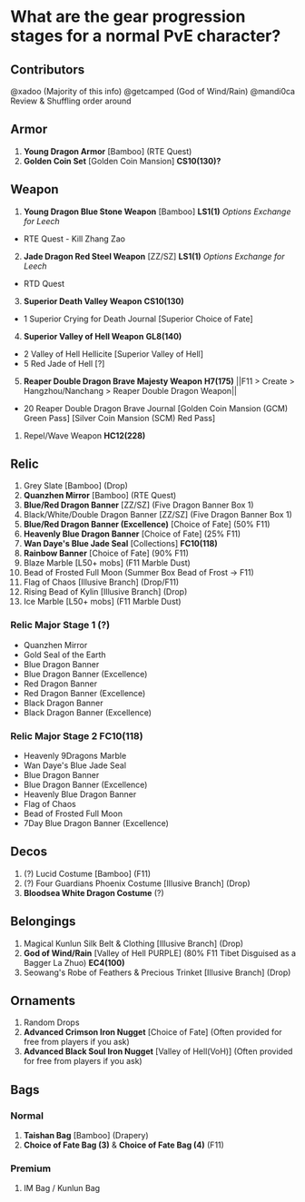 # What are the gear progression stages for a normal PvE character?

## Contributors
@xadoo (Majority of this info)
@getcamped (God of Wind/Rain) 
@mandi0ca Review & Shuffling order around

## Armor
1. **Young Dragon Armor** [Bamboo] (RTE Quest)
3. **Golden Coin Set** [Golden Coin Mansion] __CS10(130)?__

## Weapon
1. **Young Dragon Blue Stone Weapon** [Bamboo] __LS1(1)__ *Options Exchange for Leech*
  - RTE Quest - Kill Zhang Zao
2. **Jade Dragon Red Steel Weapon** [ZZ/SZ] __LS1(1)__ *Options Exchange for Leech*
  - RTD Quest
3. **Superior Death Valley Weapon** __CS10(130)__
  -  1 Superior Crying for Death Journal [Superior Choice of Fate]
4. **Superior Valley of Hell Weapon** __GL8(140)__
  - 2 Valley of Hell Hellicite [Superior Valley of Hell]
  - 5 Red Jade of Hell [?]
5. **Reaper Double Dragon Brave Majesty Weapon** __H7(175)__ ||F11 > Create > Hangzhou/Nanchang > Reaper Double Dragon Weapon||
  - 20 Reaper Double Dragon Brave Journal [Golden Coin Mansion (GCM) Green Pass] [Silver Coin Mansion (SCM) Red Pass]
1. Repel/Wave Weapon __HC12(228)__

## Relic
1. Grey Slate [Bamboo]  (Drop)
1. **Quanzhen Mirror** [Bamboo]  (RTE Quest)
1. **Blue/Red Dragon Banner** [ZZ/SZ] (Five Dragon Banner Box 1)
1. Black/White/Double Dragon Banner [ZZ/SZ] (Five Dragon Banner Box 1)
1. **Blue/Red Dragon Banner (Excellence)** [Choice of Fate] (50% F11)
1. **Heavenly Blue Dragon Banner** [Choice of Fate] (25% F11)
1. **Wan Daye's Blue Jade Seal** [Collections]  __FC10(118)__
1. **Rainbow Banner** [Choice of Fate] (90% F11)
1. Blaze Marble [L50+ mobs] (F11 Marble Dust)
1. Bead of Frosted Full Moon (Summer Box Bead of Frost -> F11)
1. Flag of Chaos [Illusive Branch] (Drop/F11)
1. Rising Bead of Kylin [Illusive Branch] (Drop)
1. Ice Marble [L50+ mobs] (F11 Marble Dust)

### Relic Major Stage 1 (?)
- Quanzhen Mirror
- Gold Seal of the Earth
- Blue Dragon Banner
- Blue Dragon Banner (Excellence)
- Red Dragon Banner
- Red Dragon Banner (Excellence)
- Black Dragon Banner
- Black Dragon Banner (Excellence)


### Relic Major Stage 2 __FC10(118)__
- Heavenly 9Dragons Marble
- Wan Daye's Blue Jade Seal
- Blue Dragon Banner
- Blue Dragon Banner (Excellence)
- Heavenly Blue Dragon Banner
- Flag of Chaos
- Bead of Frosted Full Moon
- 7Day Blue Dragon Banner (Excellence)

## Decos
1. (?) Lucid Costume [Bamboo] (F11)
2. (?) Four Guardians Phoenix Costume [Illusive Branch] (Drop)
1. **Bloodsea White Dragon Costume** (?)

## Belongings
1. Magical Kunlun Silk Belt & Clothing [Illusive Branch] (Drop)
1. **God of Wind/Rain** [Valley of Hell PURPLE] (80% F11 Tibet Disguised as a Bagger La Zhuo) __EC4(100)__
1. Seowang's Robe of Feathers & Precious Trinket [Illusive Branch] (Drop)

## Ornaments
1. Random Drops
2. **Advanced Crimson Iron Nugget** [Choice of Fate] (Often provided for free from players if you ask)
3. **Advanced Black Soul Iron Nugget** [Valley of Hell(VoH)] (Often provided for free from players if you ask)

## Bags
### Normal
1. **Taishan Bag** [Bamboo] (Drapery)
2. **Choice of Fate Bag (3)** & **Choice of Fate Bag (4)** (F11)

### Premium
1. IM Bag / Kunlun Bag